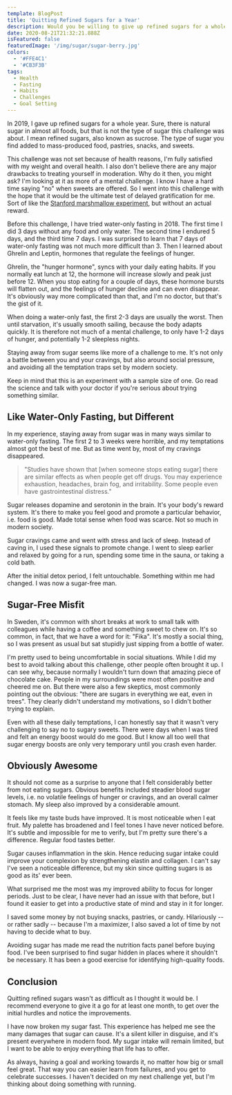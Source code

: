 ```yaml
---
template: BlogPost
title: 'Quitting Refined Sugars for a Year'
description: Would you be willing to give up refined sugars for a whole year only for the mental challenge? I did just that in 2019. Here's how it panned out!
date: 2020-08-21T21:32:21.888Z
isFeatured: false
featuredImage: '/img/sugar/sugar-berry.jpg'
colors:
  - '#FFE4C1'
  - '#CB3F3B'
tags:
  - Health
  - Fasting
  - Habits
  - Challenges
  - Goal Setting
---
```


In 2019, I gave up refined sugars for a whole year.
Sure, there is natural sugar in almost all foods, but that is not the type of sugar this challenge was about.
I mean refined sugars, also known as sucrose.
The type of sugar you find added to mass-produced food, pastries, snacks, and sweets.

This challenge was not set because of health reasons, I'm fully satisfied with my weight and overall health.
I also don't believe there are any major drawbacks to treating yourself in moderation.
Why do it then, you might ask?
I'm looking at it as more of a mental challenge.
I know I have a hard time saying "no" when sweets are offered.
So I went into this challenge with the hope that it would be the ultimate test of delayed gratification for me.
Sort of like the [Stanford marshmallow experiment](https://en.wikipedia.org/wiki/Stanford_marshmallow_experiment), but without an actual reward.

Before this challenge, I have tried water-only fasting in 2018.
The first time I did 3 days without any food and only water.
The second time I endured 5 days, and the third time 7 days.
I was surprised to learn that 7 days of water-only fasting was not much more difficult than 3.
Then I learned about Ghrelin and Leptin, hormones that regulate the feelings of hunger.

Ghrelin, the "hunger hormone", syncs with your daily eating habits.
If you normally eat lunch at 12, the hormone will increase slowly and peak just before 12.
When you stop eating for a couple of days, these hormone bursts will flatten out, and the feelings of hunger decline and can even disappear.
It's obviously way more complicated than that, and I'm no doctor, but that's the gist of it.

When doing a water-only fast, the first 2-3 days are usually the worst.
Then until starvation, it's usually smooth sailing, because the body adapts quickly.
It is therefore not much of a mental challenge, to only have 1-2 days of hunger, and potentially 1-2 sleepless nights.

Staying away from sugar seems like more of a challenge to me.
It's not only a battle between you and your cravings, but also around social pressure, and avoiding all the temptation traps set by modern society.

Keep in mind that this is an experiment with a sample size of one.
Go read the science and talk with your doctor if you're serious about trying something similar.

## Like Water-Only Fasting, but Different

In my experience, staying away from sugar was in many ways similar to water-only fasting.
The first 2 to 3 weeks were horrible, and my temptations almost got the best of me.
But as time went by, most of my cravings disappeared.

> "Studies have shown that [when someone stops eating sugar] there are similar effects as when people get off drugs.
> You may experience exhaustion, headaches, brain fog, and irritability.
> Some people even have gastrointestinal distress."

Sugar releases dopamine and serotonin in the brain.
It's your body's reward system.
It's there to make you feel good and promote a particular behavior, i.e. food is good.
Made total sense when food was scarce.
Not so much in modern society.

Sugar cravings came and went with stress and lack of sleep.
Instead of caving in, I used these signals to promote change.
I went to sleep earlier and relaxed by going for a run, spending some time in the sauna, or taking a cold bath.

After the initial detox period, I felt untouchable.
Something within me had changed.
I was now a sugar-free man.

## Sugar-Free Misfit

In Sweden, it's common with short breaks at work to small talk with colleagues while having a coffee and something sweet to chew on.
It's so common, in fact, that we have a word for it: "Fika".
It's mostly a social thing, so I was present as usual but sat stupidly just sipping from a bottle of water.

I'm pretty used to being uncomfortable in social situations.
While I did my best to avoid talking about this challenge, other people often brought it up.
I can see why, because normally I wouldn't turn down that amazing piece of chocolate cake.
People in my surroundings were most often positive and cheered me on.
But there were also a few skeptics, most commonly pointing out the obvious: "there are sugars in everything we eat, even in trees".
They clearly didn't understand my motivations, so I didn't bother trying to explain.

Even with all these daily temptations, I can honestly say that it wasn't very challenging to say no to sugary sweets.
There were days when I was tired and felt an energy boost would do me good.
But I know all too well that sugar energy boosts are only very temporary until you crash even harder.

## Obviously Awesome

It should not come as a surprise to anyone that I felt considerably better from not eating sugars.
Obvious benefits included steadier blood sugar levels, i.e. no volatile feelings of hunger or cravings, and an overall calmer stomach.
My sleep also improved by a considerable amount.

It feels like my taste buds have improved.
It is most noticeable when I eat fruit.
My palette has broadened and I feel tones I have never noticed before.
It's subtle and impossible for me to verify, but I'm pretty sure there's a difference.
Regular food tastes better.

Sugar causes inflammation in the skin.
Hence reducing sugar intake could improve your complexion by strengthening elastin and collagen.
I can't say I've seen a noticeable difference, but my skin since quitting sugars is as good as its' ever been.

What surprised me the most was my improved ability to focus for longer periods.
Just to be clear, I have never had an issue with that before, but I found it easier to get into a productive state of mind and stay in it for longer.

I saved some money by not buying snacks, pastries, or candy.
Hilariously -- or rather sadly -- because I'm a maximizer, I also saved a lot of time by not having to decide what to buy.

Avoiding sugar has made me read the nutrition facts panel before buying food.
I've been surprised to find sugar hidden in places where it shouldn't be necessary.
It has been a good exercise for identifying high-quality foods.

## Conclusion

Quitting refined sugars wasn't as difficult as I thought it would be.
I recommend everyone to give it a go for at least one month, to get over the initial hurdles and notice the improvements.

I have now broken my sugar fast.
This experience has helped me see the many damages that sugar can cause.
It's a silent killer in disguise, and it's present everywhere in modern food.
My sugar intake will remain limited, but I want to be able to enjoy everything that life has to offer.

As always, having a goal and working towards it, no matter how big or small feel great.
That way you can easier learn from failures, and you get to celebrate successes.
I haven't decided on my next challenge yet, but I'm thinking about doing something with running.
